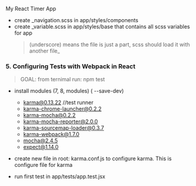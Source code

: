 My React Timer App
- create _navigation.scss in app/styles/components
- create _variable.scss in app/styles/base that contains all scss variables for app
  > (underscore) means the file is just a part, scss should load it with another file_

### 5. Configuring Tests with Webpack in React
  > GOAL: from ternimal run: npm test

  - install modules (7, 8, modules) ( --save-dev)
    + karma@0.13.22 //test runner
    + karma-chrome-launcher@0.2.2
    + karma-mocha@0.2.2
    + karma-mocha-reporter@2.0.0
    + karma-sourcemap-loader@0.3.7
    + karma-webpack@1.7.0
    + mocha@2.4.5
    + expect@1.14.0

  - create new file in root: karma.conf.js to configure karma. This is configure file for karma
  - run first test in app/tests/app.test.jsx
